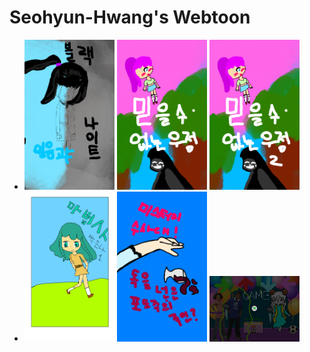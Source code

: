 # Seohyun-Hwang's Webtoon

<html>
<body>
<ul>
 <li> <a href="4.html"><img src="블랙나이트_표지.png" width="30%"></a>
  <a href="5.html"><img src="우정_표지1.png" width="30%"></a>
  <a href="6.html"><img src="우정_표지2.png" width="30%"></a> </li>
 <li> <a href="7.html"><img src="마법사_표지1.png" width="30%"></a> 
      <a href="8.html"><img src="미스터리수사대_0.png" width="30%"></a>
      <a href="rap_party.html"><img src="랩 파티.jpeg" width="30%"></a> </li>
</ul>

</body>
</html>
